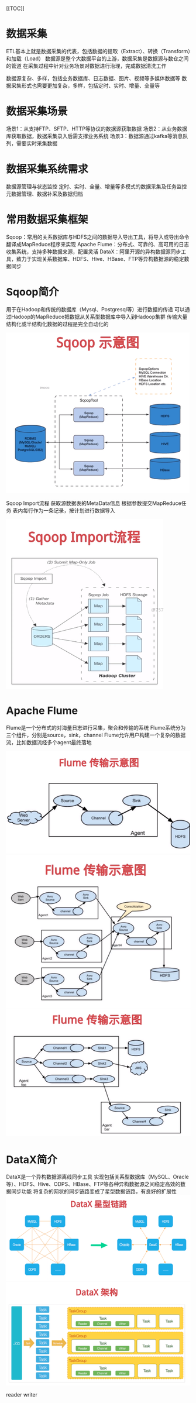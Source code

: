 [[TOC]]

# 数据采集
ETL基本上就是数据采集的代表，包括数据的提取（Extract）、转换（Transform）和加载（Load）
数据源是整个大数据平台的上游，数据采集是数据源与数仓之间的管道
在采集过程中针对业务场景对数据进行治理，完成数据清洗工作

数据源复杂、多样，包括业务数据库、日志数据、图片、视频等多媒体数据等
数据采集形式也需要更加复杂，多样，包括定时、实时、增量、全量等

# 数据采集场景
场景1：从支持FTP、SFTP、HTTP等协议的数据源获取数据
场景2：从业务数据库获取数据，数据采集录入后需支撑业务系统
场景3：数据源通过kafka等消息队列，需要实时采集数据

# 数据采集系统需求
数据源管理与状态监控
定时、实时、全量、增量等多模式的数据采集及任务监控
元数据管理、数据补采及数据归档

# 常用数据采集框架
Sqoop：常用的关系数据库与HDFS之间的数据导入导出工具，将导入或导出命令翻译成MapReduce程序来实现
Apache Flume：分布式、可靠的、高可用的日志收集系统，支持多种数据来源，配置灵活
DataX：阿里开源的异构数据源同步工具，致力于实现关系数据库、HDFS、Hive、HBase、FTP等异构数据源的稳定数据同步

# Sqoop简介
用于在Hadoop和传统的数据库（Mysql、Postgresql等）进行数据的传递
可以通过Hadoop的MapReduce把数据从关系型数据库中导入到Hadoop集群
传输大量结构化或半结构化数据的过程是完全自动化的

![](_v_images/20200902203804929_3668.png)

Sqoop Import流程
获取源数据表的MetaData信息
根据参数提交MapReduce任务
表内每行作为一条记录，按计划进行数据导入

![](_v_images/20200902203933605_18811.png)

# Apache Flume
Flume是一个分布式的对海量日志进行采集，聚合和传输的系统
Flume系统分为三个组件，分别是source，sink，channel
Flume允许用户构建一个复杂的数据流，比如数据流经多个agent最终落地

![](_v_images/20200902204224309_27647.png)
![](_v_images/20200902204253748_6013.png)
![](_v_images/20200902204342261_28434.png)

# DataX简介
DataX是一个异构数据源离线同步工具
实现包括关系型数据库（MySQL、Oracle等）、HDFS、Hive、ODPS、HBase、FTP等各种异构数据源之间稳定高效的数据同步功能
将复杂的网状的同步链路变成了星型数据链路，有良好的扩展性
![](_v_images/20200902204709425_24728.png)
![](_v_images/20200902204753171_20460.png)

reader
writer